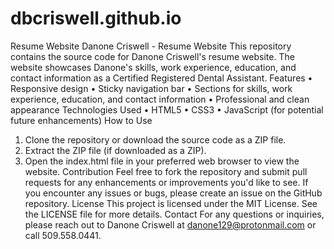 # dbcriswell.github.io
Resume Website
Danone Criswell - Resume Website
This repository contains the source code for Danone Criswell's resume website. The website showcases Danone's skills, work experience, education, and contact information as a Certified Registered Dental Assistant.
Features
•	Responsive design
•	Sticky navigation bar
•	Sections for skills, work experience, education, and contact information
•	Professional and clean appearance
Technologies Used
•	HTML5
•	CSS3
•	JavaScript (for potential future enhancements)
How to Use
1.	Clone the repository or download the source code as a ZIP file.
2.	Extract the ZIP file (if downloaded as a ZIP).
3.	Open the index.html file in your preferred web browser to view the website.
Contribution
Feel free to fork the repository and submit pull requests for any enhancements or improvements you'd like to see. If you encounter any issues or bugs, please create an issue on the GitHub repository.
License
This project is licensed under the MIT License. See the LICENSE file for more details.
Contact
For any questions or inquiries, please reach out to Danone Criswell at danone129@protonmail.com or call 509.558.0441.

